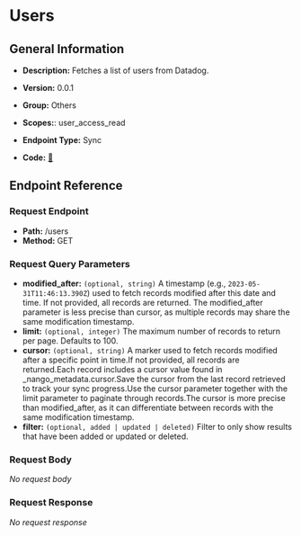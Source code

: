 # Users

## General Information

- **Description:** Fetches a list of users from Datadog.

- **Version:** 0.0.1
- **Group:** Others
- **Scopes:**: user_access_read
- **Endpoint Type:** Sync
- **Code:** [🔗](https://github.com/NangoHQ/integration-templates/tree/main/integrations/datadog/syncs/users.ts)

## Endpoint Reference

### Request Endpoint

- **Path:** /users
- **Method:** GET

### Request Query Parameters

- **modified_after:** `(optional, string)` A timestamp (e.g., `2023-05-31T11:46:13.390Z`) used to fetch records modified after this date and time. If not provided, all records are returned. The modified_after parameter is less precise than cursor, as multiple records may share the same modification timestamp.
- **limit:** `(optional, integer)` The maximum number of records to return per page. Defaults to 100.
- **cursor:** `(optional, string)` A marker used to fetch records modified after a specific point in time.If not provided, all records are returned.Each record includes a cursor value found in _nango_metadata.cursor.Save the cursor from the last record retrieved to track your sync progress.Use the cursor parameter together with the limit parameter to paginate through records.The cursor is more precise than modified_after, as it can differentiate between records with the same modification timestamp.
- **filter:** `(optional, added | updated | deleted)` Filter to only show results that have been added or updated or deleted.

### Request Body

_No request body_

### Request Response

_No request response_
